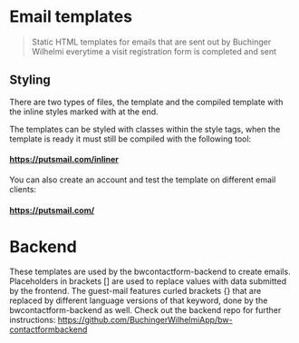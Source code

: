 # Email templates

> Static HTML templates for emails that are sent out by Buchinger Wilhelmi everytime a visit registration form is completed and sent


## Styling

There are two types of files, the template and the compiled template with the inline styles marked with  at the end.

The templates can be styled with classes within the style tags, when the template is ready it must still be compiled with the following tool:

#### https://putsmail.com/inliner

You can also create an account and test the template on different email clients:

#### https://putsmail.com/

# Backend

These templates are used by the bwcontactform-backend to create emails. 
Placeholders in brackets [] are used to replace values with data submitted by the frontend. The guest-mail features curled brackets {} that are replaced by different language versions of that keyword, done by the bwcontactform-backend as well. Check out the backend repo for further instructions: https://github.com/BuchingerWilhelmiApp/bw-contactformbackend
